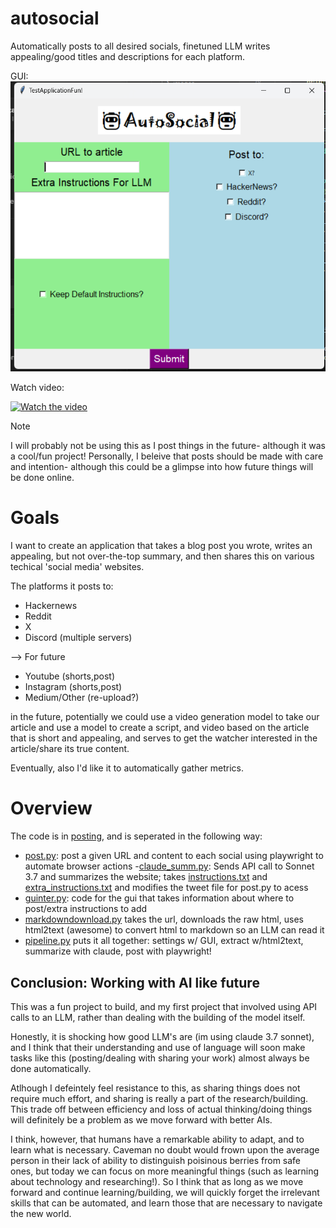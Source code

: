 # autosocial
Automatically posts to all desired socials, finetuned LLM writes appealing/good titles and descriptions for each platform.

GUI:
![gui](posting/images/exampleGUI.png)

Watch video:

[![Watch the video](https://img.youtube.com/vi/pg5ajHkHW30/0.jpg)](https://www.youtube.com/watch?v=pg5ajHkHW30)

> [!Note]
I will probably not be using this as I post things in the future- although it was a cool/fun project! Personally, I beleive that posts should be made with care and intention- although this could be a glimpse into how future things will be done online.


# Goals
I want to create an application that takes a blog post you wrote, writes an appealing, but not over-the-top summary, and then shares this on various techical 'social media' websites.

The platforms it posts to:
- Hackernews
- Reddit
- X
- Discord (multiple servers)

--> For future
- Youtube (shorts,post) 
- Instagram (shorts,post)
- Medium/Other (re-upload?)

in the future, potentially we could use a video generation model to take our article and use a model to create a script, and video based on the article that is short and appealing, and serves to get the watcher interested in the article/share its true content.

Eventually, also I'd like it to automatically gather metrics.

# Overview

The code is in [posting](posting/), and is seperated in the following way:
- [post.py](posting/post.py): post a given URL and content to each social using playwright to automate browser actions
-[claude_summ.py](posting/claude_summ.py): Sends API call to Sonnet 3.7 and summarizes the website; takes [instructions.txt](posting/recources/instructions.txt) and [extra_instructions.txt](posting/recources/extra_instructions.txt) and modifies the tweet file for post.py to acess
- [guinter.py](posting/guinter.py): code for the gui that takes information about where to post/extra instructions to add
- [markdowndownload.py](posting/markdowndownload.py) takes the url, downloads the raw html, uses html2text (awesome) to convert html to markdown so an LLM can read it
- [pipeline.py](posting/pipeline.py) puts it all together: settings w/ GUI, extract w/html2text, summarize with claude, post with playwright!



## Conclusion: Working with AI like future

This was a fun project to build, and my first project that involved using API calls to an LLM, rather than dealing with the building of the model itself.

Honestly, it is shocking how good LLM's are (im using claude 3.7 sonnet), and I think that their understanding and use of language will soon make tasks like this (posting/dealing with sharing your work) almost always be done automatically. 

Atlhough I defeintely feel resistance to this, as sharing things does not require much effort, and sharing is really a part of the research/building. This trade off between efficiency and loss of actual thinking/doing things will definitely be a problem as we move forward with better AIs.

I think, however, that humans have a remarkable ability to adapt, and to learn what is necessary. Caveman no doubt would frown upon the average person in their lack of ability to distinguish poisinous berries from safe ones, but today we can focus on more meaningful things (such as learning about technology and researching!). So I think that as long as we move forward and continue learning/building, we will quickly forget the irrelevant skills that can be automated, and learn those that are necessary to navigate the new world.